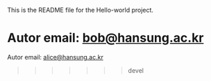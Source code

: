 This is the README file for the Hello-world project.

Autor email: bob@hansung.ac.kr
=======
Autor email: alice@hansung.ac.kr
>>>>>>> devel

